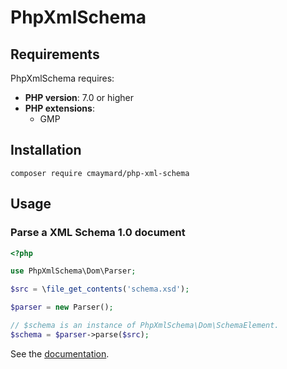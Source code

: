 # PhpXmlSchema

## Requirements

PhpXmlSchema requires:
* **PHP version**: 7.0 or higher
* **PHP extensions**:
  * GMP

## Installation

```
composer require cmaymard/php-xml-schema
```

## Usage

### Parse a XML Schema 1.0 document

```php
<?php

use PhpXmlSchema\Dom\Parser;

$src = \file_get_contents('schema.xsd');

$parser = new Parser();

// $schema is an instance of PhpXmlSchema\Dom\SchemaElement.
$schema = $parser->parse($src);
```

See the [documentation](/doc/dom/Parser.md).
